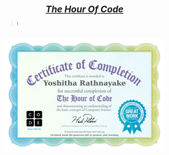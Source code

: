 # <div align="center"><a href="https://hourofcode.com/us"><b><i>The Hour Of Code</i></b></a></div>

> I 

#
# <img src="The Hour Of Code (Certificate).jpg">
